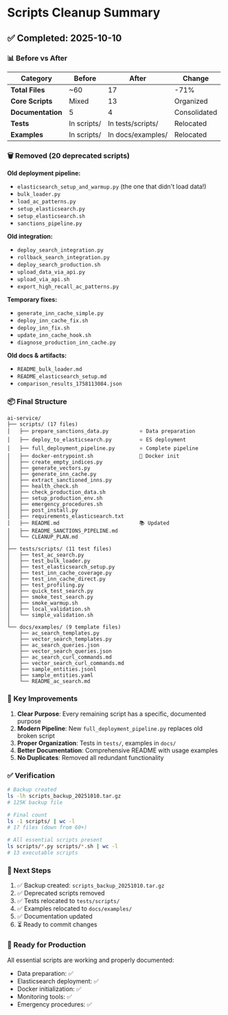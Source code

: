 # Scripts Cleanup Summary

## ✅ Completed: 2025-10-10

### 📊 Before vs After

| Category | Before | After | Change |
|----------|--------|-------|--------|
| **Total Files** | ~60 | 17 | -71% |
| **Core Scripts** | Mixed | 13 | Organized |
| **Documentation** | 5 | 4 | Consolidated |
| **Tests** | In scripts/ | In tests/scripts/ | Relocated |
| **Examples** | In scripts/ | In docs/examples/ | Relocated |

### 🗑️ Removed (20 deprecated scripts)

**Old deployment pipeline:**
- `elasticsearch_setup_and_warmup.py` (the one that didn't load data!)
- `bulk_loader.py`
- `load_ac_patterns.py`
- `setup_elasticsearch.py`
- `setup_elasticsearch.sh`
- `sanctions_pipeline.py`

**Old integration:**
- `deploy_search_integration.py`
- `rollback_search_integration.py`
- `deploy_search_production.sh`
- `upload_data_via_api.py`
- `upload_via_api.sh`
- `export_high_recall_ac_patterns.py`

**Temporary fixes:**
- `generate_inn_cache_simple.py`
- `deploy_inn_cache_fix.sh`
- `deploy_inn_fix.sh`
- `update_inn_cache_hook.sh`
- `diagnose_production_inn_cache.py`

**Old docs & artifacts:**
- `README_bulk_loader.md`
- `README_elasticsearch_setup.md`
- `comparison_results_1758113084.json`

### 📦 Final Structure

```
ai-service/
├── scripts/ (17 files)
│   ├── prepare_sanctions_data.py          ⭐ Data preparation
│   ├── deploy_to_elasticsearch.py         ⭐ ES deployment
│   ├── full_deployment_pipeline.py        ⭐ Complete pipeline
│   ├── docker-entrypoint.sh               🐳 Docker init
│   ├── create_empty_indices.py
│   ├── generate_vectors.py
│   ├── generate_inn_cache.py
│   ├── extract_sanctioned_inns.py
│   ├── health_check.sh
│   ├── check_production_data.sh
│   ├── setup_production_env.sh
│   ├── emergency_procedures.sh
│   ├── post_install.py
│   ├── requirements_elasticsearch.txt
│   ├── README.md                          📚 Updated
│   ├── README_SANCTIONS_PIPELINE.md
│   └── CLEANUP_PLAN.md
│
├── tests/scripts/ (11 test files)
│   ├── test_ac_search.py
│   ├── test_bulk_loader.py
│   ├── test_elasticsearch_setup.py
│   ├── test_inn_cache_coverage.py
│   ├── test_inn_cache_direct.py
│   ├── test_profiling.py
│   ├── quick_test_search.py
│   ├── smoke_test_search.py
│   ├── smoke_warmup.sh
│   ├── local_validation.sh
│   └── simple_validation.sh
│
└── docs/examples/ (9 template files)
    ├── ac_search_templates.py
    ├── vector_search_templates.py
    ├── ac_search_queries.json
    ├── vector_search_queries.json
    ├── ac_search_curl_commands.md
    ├── vector_search_curl_commands.md
    ├── sample_entities.jsonl
    ├── sample_entities.yaml
    └── README_ac_search.md
```

### 🎯 Key Improvements

1. **Clear Purpose**: Every remaining script has a specific, documented purpose
2. **Modern Pipeline**: New `full_deployment_pipeline.py` replaces old broken script
3. **Proper Organization**: Tests in `tests/`, examples in `docs/`
4. **Better Documentation**: Comprehensive README with usage examples
5. **No Duplicates**: Removed all redundant functionality

### ✅ Verification

```bash
# Backup created
ls -lh scripts_backup_20251010.tar.gz
# 125K backup file

# Final count
ls -1 scripts/ | wc -l
# 17 files (down from 60+)

# All essential scripts present
ls scripts/*.py scripts/*.sh | wc -l
# 13 executable scripts
```

### 📝 Next Steps

1. ✅ Backup created: `scripts_backup_20251010.tar.gz`
2. ✅ Deprecated scripts removed
3. ✅ Tests relocated to `tests/scripts/`
4. ✅ Examples relocated to `docs/examples/`
5. ✅ Documentation updated
6. ⏳ Ready to commit changes

### 🚀 Ready for Production

All essential scripts are working and properly documented:
- Data preparation: ✅
- Elasticsearch deployment: ✅
- Docker initialization: ✅
- Monitoring tools: ✅
- Emergency procedures: ✅

